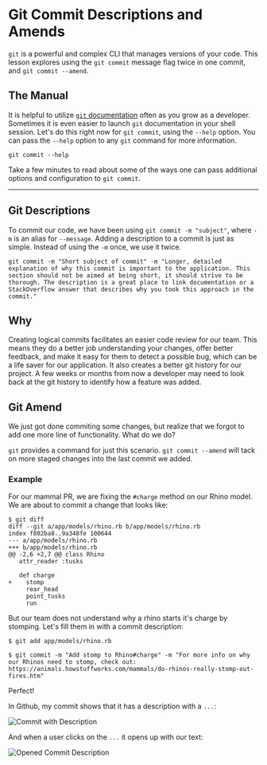 # Git Commit Descriptions and Amends

`git` is a powerful and complex CLI that manages versions of your code. This lesson explores using the `git commit` message flag twice in one commit, and `git commit --amend`.

## The Manual

It is helpful to utilize [`git` documentation](https://git-scm.com/doc) often as you grow as a developer. Sometimes it is even easier to launch `git` documentation in your shell session. Let's do this right now for `git commit`, using the `--help` option. You can pass the `--help` option to any `git` command for more information.

```
git commit --help
```

Take a few minutes to read about some of the ways one can pass additional options and configuration to `git commit`.

---

## Git Descriptions

To commit our code, we have been using `git commit -m "subject"`, where `-m` is an alias for `--message`. Adding a description to a commit is just as simple. Instead of using the `-m` once, we use it twice.

```
git commit -m "Short subject of commit" -m "Longer, detailed explanation of why this commit is important to the application. This section should not be aimed at being short, it should strive to be thorough. The description is a great place to link documentation or a StackOverflow answer that describes why you took this approach in the commit."
```

## Why

Creating logical commits facilitates an easier code review for our team. This means they do a better job understanding your changes, offer better feedback, and make it easy for them to detect a possible bug, which can be a life saver for our application. It also creates a better git history for our project. A few weeks or months from now a developer may need to look back at the git history to identify how a feature was added.

## Git Amend

We just got done commiting some changes, but realize that we forgot to add one more line of functionality. What do we do?

`git` provides a command for just this scenario. `git commit --amend` will tack on more staged changes into the last commit we added.

### Example

For our mammal PR, we are fixing the `#charge` method on our Rhino model. We are about to commit a change that looks like:

```
$ git diff
diff --git a/app/models/rhino.rb b/app/models/rhino.rb
index f802ba8..9a348fe 100644
--- a/app/models/rhino.rb
+++ b/app/models/rhino.rb
@@ -2,6 +2,7 @@ class Rhino
   attr_reader :tusks

   def charge
+    stomp
     rear_head
     point_tusks
     run
```

But our team does not understand why a rhino starts it's charge by stomping. Let's fill them in with a commit description:

```
$ git add app/models/rhino.rb

$ git commit -m "Add stomp to Rhino#charge" -m "For more info on why our Rhinos need to stomp, check out: https://animals.howstuffworks.com/mammals/do-rhinos-really-stomp-out-fires.htm"
```

Perfect!

In Github, my commit shows that it has a description with a `...`:

![Commit with Description](https://raw.githubusercontent.com/powerhome/phrg-git-commit-messages-and-amends/master/commit-with-description.png?raw=true "Commit with Description")

And when a user clicks on the `...` it opens up with our text:

![Opened Commit Description](https://raw.githubusercontent.com/powerhome/phrg-git-commit-messages-and-amends/master/opened-commit-description.png?raw=true "Opened Commit Description")



